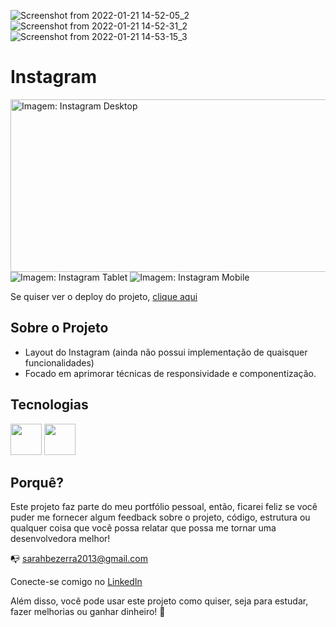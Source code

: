 

![Screenshot from 2022-01-21 14-52-05_2]()
![Screenshot from 2022-01-21 14-52-31_2]()
![Screenshot from 2022-01-21 14-53-15_3]()

# Instagram

<p float="left">
<img src="https://user-images.githubusercontent.com/48498099/150577598-ebcdf1ea-ea0c-4738-a09b-6b4b3059afaf.png" alt="Imagem: Instagram Desktop" width="508px" height="276px" />
<img src="https://user-images.githubusercontent.com/48498099/150577601-2b84c6fc-4a42-4602-a904-e7315b923c7a.png" alt="Imagem: Instagram Tablet" width7="px" height="px" />
<img src="https://user-images.githubusercontent.com/48498099/150577602-ec4c0fac-8b81-4e01-ac72-b9c09bc006a6.png" alt="Imagem: Instagram Mobile" width="px" height="px" />
</p>

Se quiser ver o deploy do projeto, [clique aqui](https://instagram-react-ten.vercel.app/)

## Sobre o Projeto

- Layout do Instagram (ainda não possui implementação de quaisquer funcionalidades)
- Focado em aprimorar técnicas de responsividade e componentização.

## Tecnologias

<p float="left">
<img src="https://img.icons8.com/color/48/000000/javascript--v1.png" width=50px />
<img src="https://img.icons8.com/ultraviolet/40/000000/react--v1.png" width=50px />
</p>
  
## Porquê?

Este projeto faz parte do meu portfólio pessoal, então, ficarei feliz se você puder me fornecer algum feedback sobre o projeto, código, estrutura ou qualquer coisa que você possa relatar que possa me tornar uma desenvolvedora melhor!

:mailbox_with_no_mail: sarahbezerra2013@gmail.com

Conecte-se comigo no [LinkedIn](https://www.linkedin.com/in/sarah-bezerra-0a8124213/)

Além disso, você pode usar este projeto como quiser, seja para estudar, fazer melhorias ou ganhar dinheiro! :handshake:
